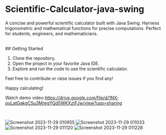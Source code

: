# Scientific-Calculator-java-swing
A concise and powerful scientific calculator built with Java Swing. Harness trigonometric and mathematical functions for precise computations. Perfect for students, engineers, and mathematicians.
<br>

<br>
## Getting Started

1. Clone the repository.
2. Open the project in your favorite Java IDE.
3. Explore and run the code to use the scientific calculator.

Feel free to contribute or raise issues if you find any!

Happy calculating!

Watch demo video
https://drive.google.com/file/d/1NX-puLatGakgCSu3MregYQd5WKXztFJw/view?usp=sharing



<br>

![Screenshot 2023-11-29 010955](https://github.com/iamzisan/Scientific-Calculator-java-swing/assets/70997349/c31ed0b1-2867-4783-88b5-e4b3dd661a7b)
![Screenshot 2023-11-29 011033](https://github.com/iamzisan/Scientific-Calculator-java-swing/assets/70997349/b5f5ba32-2ca7-47da-bed3-f7c2a9c0ac97)
![Screenshot 2023-11-29 011120](https://github.com/iamzisan/Scientific-Calculator-java-swing/assets/70997349/93d851ba-f734-4fb0-b97c-a97a3d6a1d66)
![Screenshot 2023-11-29 011228](https://github.com/iamzisan/Scientific-Calculator-java-swing/assets/70997349/fb2d5693-1339-4f51-8c50-6d7a159a8547)



